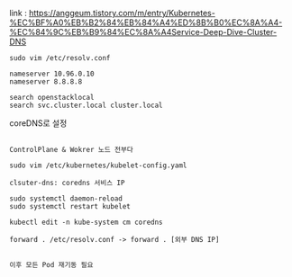 link : https://anggeum.tistory.com/m/entry/Kubernetes-%EC%BF%A0%EB%B2%84%EB%84%A4%ED%8B%B0%EC%8A%A4-%EC%84%9C%EB%B9%84%EC%8A%A4Service-Deep-Dive-Cluster-DNS

```
sudo vim /etc/resolv.conf

nameserver 10.96.0.10
nameserver 8.8.8.8

search openstacklocal
search svc.cluster.local cluster.local
```

coreDNS로 설정

```

ControlPlane & Wokrer 노드 전부다

sudo vim /etc/kubernetes/kubelet-config.yaml

clsuter-dns: coredns 서비스 IP

sudo systemctl daemon-reload
sudo systemctl restart kubelet

kubectl edit -n kube-system cm coredns

forward . /etc/resolv.conf -> forward . [외부 DNS IP]


이후 모든 Pod 재기동 필요
```
